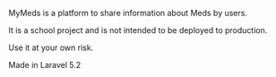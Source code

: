 MyMeds is a platform to share information about Meds by users. 

It is a school project and is not intended to be deployed to production.

Use it at your own risk.

Made in Laravel 5.2

